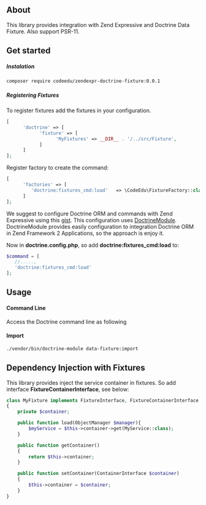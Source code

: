 ## About

This library provides integration with Zend Expressive and Doctrine Data Fixture. Also support PSR-11.


## Get started

##### Instalation
```sh
composer require codeedu/zendexpr-doctrine-fixture:0.0.1
```

##### Registering Fixtures

To register fixtures add the fixtures in your configuration.

```php
[
      'doctrine' => [
            'fixture' => [
                  'MyFixtures' => __DIR__ . '/../src/Fixture',
            ]
      ]
];
```

Register factory to create the command:

```php
[
      'factories' => [
         'doctrine:fixtures_cmd:load'   => \CodeEdu\FixtureFactory::class
      ]
];
```

We suggest to configure Doctrine ORM and commands with Zend Expressive using this [gist](https://gist.github.com/argentinaluiz/a14df7b1ef73cc111b280e417f84ba92).
This configuration uses [DoctrineModule](https://github.com/doctrine/DoctrineModule). DoctrineModule provides easily configuration to integration Doctrine ORM in
Zend Framework 2 Applications, so the approach is enjoy it.

Now in **doctrine.config.php**, so add **doctrine:fixtures_cmd:load** to:
 ```php
 $command = [
    //.....,
    'doctrine:fixtures_cmd:load'
 ];
 ```

## Usage

#### Command Line
Access the Doctrine command line as following

#### Import
```sh
./vendor/bin/doctrine-module data-fixture:import
```

## Dependency Injection with Fixtures

This library provides inject the service container in fixtures. So add interface **FixtureContainerInterface**, see below:

```php
class MyFixture implements FixtureInterface, FixtureContainerInterface
{
    private $container;

    public function load(ObjectManager $manager){
        $myService = $this->container->get(MyService::class);
    }

    public function getContainer()
    {
        return $this->container;
    }

    public function setContainer(ContainerInterface $container)
    {
        $this->container = $container;
    }
}
```
